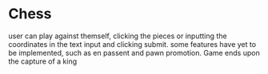 # Chess 
  user can play against themself, clicking the pieces or inputting the coordinates in the text input and clicking submit. some features have yet to be implemented, such as en passent and pawn promotion. Game ends upon the capture of a king
